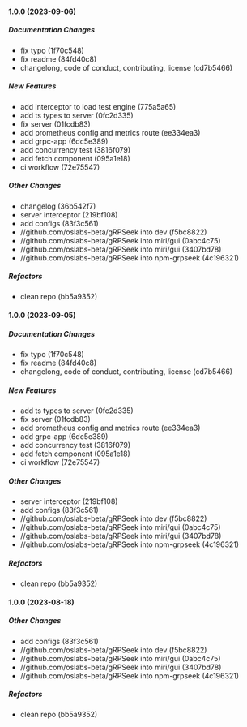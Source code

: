 #### 1.0.0 (2023-09-06)

##### Documentation Changes

*  fix typo (1f70c548)
*  fix readme (84fd40c8)
* changelong, code of conduct, contributing, license (cd7b5466)

##### New Features

*  add interceptor to load test engine (775a5a65)
*  add ts types to server (0fc2d335)
*  fix server (01fcdb83)
*  add prometheus config and metrics route (ee334ea3)
*  add grpc-app (6dc5e389)
* add concurrency test (3816f079)
*  add fetch component (095a1e18)
*  ci workflow (72e75547)

##### Other Changes

*  changelog (36b542f7)
*  server interceptor (219bf108)
*  add configs (83f3c561)
* //github.com/oslabs-beta/gRPSeek into dev (f5bc8822)
* //github.com/oslabs-beta/gRPSeek into miri/gui (0abc4c75)
* //github.com/oslabs-beta/gRPSeek into miri/gui (3407bd78)
* //github.com/oslabs-beta/gRPSeek into npm-grpseek (4c196321)

##### Refactors

* clean repo (bb5a9352)

#### 1.0.0 (2023-09-05)

##### Documentation Changes

*  fix typo (1f70c548)
*  fix readme (84fd40c8)
*  changelong, code of conduct, contributing, license (cd7b5466)

##### New Features

*  add ts types to server (0fc2d335)
*  fix server (01fcdb83)
*  add prometheus config and metrics route (ee334ea3)
*  add grpc-app (6dc5e389)
*  add concurrency test (3816f079)
*  add fetch component (095a1e18)
*  ci workflow (72e75547)

##### Other Changes

*  server interceptor (219bf108)
*  add configs (83f3c561)
* //github.com/oslabs-beta/gRPSeek into dev (f5bc8822)
* //github.com/oslabs-beta/gRPSeek into miri/gui (0abc4c75)
* //github.com/oslabs-beta/gRPSeek into miri/gui (3407bd78)
* //github.com/oslabs-beta/gRPSeek into npm-grpseek (4c196321)

##### Refactors

* clean repo (bb5a9352)

#### 1.0.0 (2023-08-18)

##### Other Changes

*  add configs (83f3c561)
* //github.com/oslabs-beta/gRPSeek into dev (f5bc8822)
* //github.com/oslabs-beta/gRPSeek into miri/gui (0abc4c75)
* //github.com/oslabs-beta/gRPSeek into miri/gui (3407bd78)
* //github.com/oslabs-beta/gRPSeek into npm-grpseek (4c196321)

##### Refactors

* clean repo (bb5a9352)

